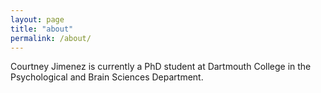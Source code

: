 ```yaml
---
layout: page
title: "about"
permalink: /about/
---
```


Courtney Jimenez is currently a PhD student at Dartmouth College in the Psychological and Brain Sciences Department.
